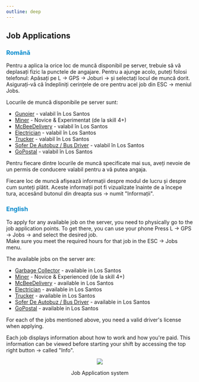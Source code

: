 ```yaml
---
outline: deep
---
```

<html lang="ro">
    <head>
        <link rel="stylesheet" href="styles.css">
    </head>
</html>

## Job Applications

### <span style="color: #0088CC">Română</span>

Pentru a aplica la orice loc de muncă disponibil pe server, trebuie să vă deplasați fizic la punctele de angajare. Pentru a ajunge acolo, puteți folosi telefonul: <span class="button-p">Apăsați pe L -> GPS -> Joburi -> și selectați locul de muncă dorit.</span>
<br>Asigurați-vă că îndepliniți cerințele de ore pentru acel job din <span class="button-p">ESC -> meniul Jobs.</span>

Locurile de muncă disponibile pe server sunt:
- [Gunoier](https://b-zone-gta-v.github.io/B-Zone-GTA-V-Wiki/server/jobs/garbageman.html) - valabil în Los Santos
- [Miner](https://b-zone-gta-v.github.io/B-Zone-GTA-V-Wiki/server/jobs/miner.html) - Novice & Experimentat (de la skill 4+)
- [McBeeDelivery](https://b-zone-gta-v.github.io/B-Zone-GTA-V-Wiki/server/jobs/mcbee.html) - valabil în Los Santos
- [Electrician](https://b-zone-gta-v.github.io/B-Zone-GTA-V-Wiki/server/jobs/electrician.html) - valabil în Los Santos
- [Trucker](https://b-zone-gta-v.github.io/B-Zone-GTA-V-Wiki/server/jobs/trucker.html) - valabil în Los Santos
- [Șofer De Autobuz / Bus Driver](https://b-zone-gta-v.github.io/B-Zone-GTA-V-Wiki/server/jobs/bus_driver.html) - valabil în Los Santos
- [GoPostal](https://b-zone-gta-v.github.io/B-Zone-GTA-V-Wiki/server/jobs/gopostal.html) - valabil în Los Santos

Pentru fiecare dintre locurile de muncă specificate mai sus, aveți nevoie de un <span class="button-p">permis de conducere</span> valabil pentru a vă putea angaja.

Fiecare loc de muncă afișează informații despre modul de lucru și despre cum sunteți plătit. Aceste informații pot fi vizualizate înainte de a începe tura, accesând <span class="button-p">butonul din dreapta sus -> numit "Informații"</span>.

### <span style="color: #0088CC">English</span>

To apply for any available job on the server, you need to physically go to the job application points. To get there, you can use your phone <span class="button-p">Press L -> GPS -> Jobs -> and select the desired job.</span>
<br>Make sure you meet the required hours for that job in the <span class="button-p">ESC -> Jobs menu.</span></br>

The available jobs on the server are: 
 
- [Garbage Collector](https://b-zone-gta-v.github.io/B-Zone-GTA-V-Wiki/server/jobs/garbageman.html) - available in Los Santos
- [Miner](https://b-zone-gta-v.github.io/B-Zone-GTA-V-Wiki/server/jobs/miner.html) - Novice & Experienced (de la skill 4+)
- [McBeeDelivery](https://b-zone-gta-v.github.io/B-Zone-GTA-V-Wiki/server/jobs/mcbee.html) - available in Los Santos
- [Electrician](https://b-zone-gta-v.github.io/B-Zone-GTA-V-Wiki/server/jobs/electrician.html) - available in Los Santos
- [Trucker](https://b-zone-gta-v.github.io/B-Zone-GTA-V-Wiki/server/jobs/trucker.html) - available in Los Santos
- [Șofer De Autobuz / Bus Driver](https://b-zone-gta-v.github.io/B-Zone-GTA-V-Wiki/server/jobs/bus_driver.html) - available in Los Santos
- [GoPostal](https://b-zone-gta-v.github.io/B-Zone-GTA-V-Wiki/server/jobs/gopostal.html) - available in Los Santos

For each of the jobs mentioned above, you need a valid <span class="button-p">driver's license</span> when applying.

Each job displays information about how to work and how you're paid. This information can be viewed before starting your shift by accessing the <span class="button-p">top right button -> called "Info"</span>.


<p align="center"><img src="https://i.imgur.com/PbdXwlC.gif"/></p>
<p style="text-align: center">Job Application system</p>